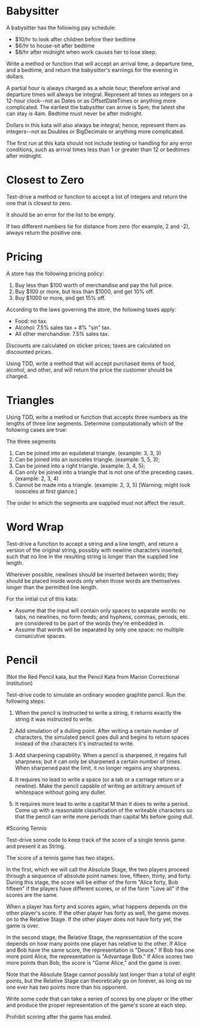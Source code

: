 # Babysitter

A babysitter has the following pay schedule:

* $10/hr to look after children before their bedtime
* $6/hr to house-sit after bedtime
* $8/hr after midnight when work causes her to lose sleep.

Write a method or function that will accept an arrival time, a departure time, and 
a bedtime, and return the babysitter's earnings for the evening in dollars.

A partial hour is always charged as a whole hour; therefore arrival and departure
times will always be integral.  Represent all times as integers on a 12-hour 
clock--not as Dates or as OffsetDateTimes or anything more complicated.
The earliest the babysitter can arrive is 5pm; the latest she can stay is 4am.
Bedtime must never be after midnight.

Dollars in this kata will also always be integral; hence, represent them as 
integers--not as Doubles or BigDecimals or anything more complicated.

The first run at this kata should not include testing or handling for any error
conditions, such as arrival times less than 1 or greater than 12 or bedtimes after
midnight.


# Closest to Zero

Test-drive a method or function to accept a list of integers and return the one that 
is closest to zero.

It should be an error for the list to be empty.

If two different numbers tie for distance from zero (for example, 2 and -2), always 
return the positive one.


# Pricing

A store has the following pricing policy:

1. Buy less than $100 worth of merchandise and pay the full price.
1. Buy $100 or more, but less than $1000, and get 10% off.
1. Buy $1000 or more, and get 15% off.

According to the laws governing the store, the following taxes apply:

* Food: no tax.
* Alcohol: 7.5% sales tax + 8% "sin" tax.
* All other merchandise: 7.5% sales tax.

Discounts are calculated on sticker prices; taxes are calculated on discounted prices.

Using TDD, write a method that will accept purchased items of food, alcohol, and other, and will
return the price the customer should be charged.


# Triangles

Using TDD, write a method or function that accepts three numbers as the lengths of three line segments.
Determine computationally which of the following cases are true:

The three segments
  1. Can be joined into an equilateral triangle. (example: 3, 3, 3)
  1. Can be joined into an isosceles triangle. (example: 5, 5, 3);
  1. Can be joined into a right triangle. (example: 3, 4, 5);
  1. Can only be joined into a triangle that is not one of the preceding cases. (example: 2, 3, 4)
  1. Cannot be made into a triangle. (example: 2, 3, 5) [Warning: might look isosceles at first glance.]

The order in which the segments are supplied must not affect the result.


# Word Wrap

Test-drive a function to accept a string and a line length, and return a version of 
the original string, possibly with newline characters inserted, such that no line in 
the resulting string is longer than the supplied line length.

Wherever possible, newlines should be inserted between words; they should be placed
inside words only when those words are themselves longer than the permitted line 
length.

For the initial cut of this kata:

* Assume that the input will contain only spaces to separate words: no tabs, 
no newlines, no form feeds; and hyphens, commas, periods, etc. are considered to be 
part of the words they're embedded in.
* Assume that words will be separated by only one space: no multiple consecutive spaces.


# Pencil

(Not the Red Pencil kata, but the Pencil Kata from Marion Correctional Institution)

Test-drive code to simulate an ordinary wooden graphite pencil. Run the
following steps:

1. When the pencil is instructed to write a string, it returns exactly
the string it was instructed to write.

1. Add simulation of a dulling point.  After writing a certain number
of characters, the simulated pencil goes dull and begins to return
spaces instead of the characters it's instructed to write.

1. Add sharpening capability. When a pencil is sharpened, it regains
full sharpness; but it can only be sharpened a certain number of times.
When sharpened past the limit, it no longer regains any sharpness.

1. It requires no lead to write a space (or a tab or a carriage return
or a newline).  Make the pencil capable of writing an arbitrary amount
of whitespace without going any duller.

1. It requires more lead to write a capital M than it does to write
a period.  Come up with a reasonable classification of the writeable
characters so that the pencil can write more periods than capital Ms
before going dull.


#Scoring Tennis

Test-drive some code to keep track of the score of a single
tennis game and present it as String.

The score of a tennis game has two stages.

In the first, which we will call the Absolute Stage, the
two players proceed through a sequence of absolute point
names: love, fifteen, thirty, and forty. During this stage,
the score will be either of the form "Alice forty, Bob fifteen"
if the players have different scores, or of the form
"Love all" if the scores are the same.
  
When a player has forty and scores again, what happens depends
on the other player's score.  If the other player has forty
as well, the game moves on to the Relative Stage.  If the
other player does not have forty yet, the game is over.

In the second stage, the Relative Stage, the representation
of the score depends on how many points one player has
relative to the other.  If Alice and Bob have the same score,
the representation is "Deuce."  If Bob has one more point
Alice, the representation is "Advantage Bob."  If Alice
scores two more points than Bob, the score is "Game Alice,"
and the game is over.

Note that the Absolute Stage cannot possibly last longer
than a total of eight points, but the Relative Stage can
theoretically go on forever, as long as no one ever has
two points more than his opponent.

Write some code that can take a series of scores by one
player or the other and produce the proper representation
of the game's score at each step.

Prohibit scoring after the game has ended.
